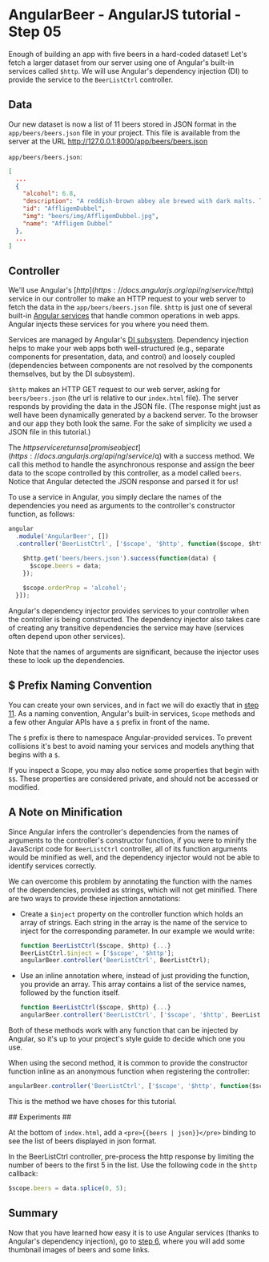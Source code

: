 # AngularBeer - AngularJS tutorial - Step 05 #

Enough of building an app with five beers in a hard-coded dataset! Let's fetch a larger dataset from our server using one of Angular's built-in services called `$http`. We will use Angular's dependency injection (DI) to provide the service to the `BeerListCtrl` controller.

## Data ##

Our new dataset is now a list of 11 beers stored in JSON format in the `app/beers/beers.json` file in your project.
This file is available from the server at the URL http://127.0.0.1:8000/app/beers/beers.json

`app/beers/beers.json`:

```json
[
  ...
  {
    "alcohol": 6.8,
    "description": "A reddish-brown abbey ale brewed with dark malts. The secondary fermentation gives a fruity aroma and a unique spicy character with a distinctive aftertaste. Secondary fermentation in the bottle.",
    "id": "AffligemDubbel",
    "img": "beers/img/AffligemDubbel.jpg",
    "name": "Affligem Dubbel"
  },
  ...
]
```

## Controller ##

We'll use Angular's [$http](https://docs.angularjs.org/api/ng/service/$http) service in our controller to make an HTTP request to your web server to fetch the data in the `app/beers/beers.json` file. 
`$http` is just one of several built-in [Angular services](https://docs.angularjs.org/guide/services) that handle common operations in web apps. 
Angular injects these services for you where you need them.

Services are managed by Angular's [DI subsystem](https://docs.angularjs.org/guide/di). Dependency injection helps to make your web apps both well-structured (e.g., separate components for presentation, data, and control) and loosely coupled (dependencies between components are not resolved by the components themselves, but by the DI subsystem).

`$http` makes an HTTP GET request to our web server, asking for `beers/beers.json` (the url is relative to our `index.html` file). The server responds by providing the data in the JSON file. (The response might just as well have been dynamically generated by a backend server. To the browser and our app they both look the same. For the sake of simplicity we used a JSON file in this tutorial.)

The $http service returns a [promise object](https://docs.angularjs.org/api/ng/service/$q) with a success method. We call this method to handle the asynchronous response and assign the beer data to the scope controlled by this controller, as a model called `beers`. Notice that Angular detected the JSON response and parsed it for us!

To use a service in Angular, you simply declare the names of the dependencies you need as arguments to the controller's constructor function, as follows:

```javascript
angular
  .module('AngularBeer', [])
  .controller('BeerListCtrl', ['$scope', '$http', function($scope, $http) {

    $http.get('beers/beers.json').success(function(data) {
      $scope.beers = data;
    });
    
    $scope.orderProp = 'alcohol';
  }]);

```

Angular's dependency injector provides services to your controller when the controller is being constructed. The dependency injector also takes care of creating any transitive dependencies the service may have (services often depend upon other services).

Note that the names of arguments are significant, because the injector uses these to look up the dependencies.

## $ Prefix Naming Convention ##

You can create your own services, and in fact we will do exactly that in [step 11](../step-11). As a naming convention, Angular's built-in services, `Scope` methods and a few other Angular APIs have a `$` prefix in front of the name.

The `$` prefix is there to namespace Angular-provided services. To prevent collisions it's best to avoid naming your services and models anything that begins with a `$`.

If you inspect a Scope, you may also notice some properties that begin with `$$`. These properties are considered private, and should not be accessed or modified.


## A Note on Minification ##

Since Angular infers the controller's dependencies from the names of arguments to the controller's constructor function, if you were to minify the JavaScript code for `BeerListCtrl` controller, all of its function arguments would be minified as well, and the dependency injector would not be able to identify services correctly.

We can overcome this problem by annotating the function with the names of the dependencies, provided as strings, which will not get minified. There are two ways to provide these injection annotations:

* Create a `$inject` property on the controller function which holds an array of strings. Each string in the array is the name of the service to 
  inject for the corresponding parameter. In our example we would write:

  ```javascript
  function BeerListCtrl($scope, $http) {...}
  BeerListCtrl.$inject = ['$scope', '$http'];
  angularBeer.controller('BeerListCtrl', BeerListCtrl);
  ```

* Use an inline annotation where, instead of just providing the function, you provide an array. This array contains a list of the service names, 
  followed by the function itself.

  ```javascript
  function BeerListCtrl($scope, $http) {...}
  angularBeer.controller('BeerListCtrl', ['$scope', '$http', BeerListCtrl]);
  ```

Both of these methods work with any function that can be injected by Angular, so it's up to your project's style guide to decide which one you use.

When using the second method, it is common to provide the constructor function inline as an anonymous function when registering the controller:

  ```javascript
  angularBeer.controller('BeerListCtrl', ['$scope', '$http', function($scope, $http) {...}]);
  ```

This is the method we have choses for this tutorial.



## Experiments ##

At the bottom of `index.html`, add a `<pre>{{beers | json}}</pre>` binding to see the list of beers displayed in json format.

In the BeerListCtrl controller, pre-process the http response by limiting the number of beers to the first 5 in the list. 
Use the following code in the `$http` callback:

```javascript
$scope.beers = data.splice(0, 5);
```

## Summary ##

Now that you have learned how easy it is to use Angular services (thanks to Angular's dependency injection), go to [step 6](../step-06), where you will add some thumbnail images of beers and some links.

